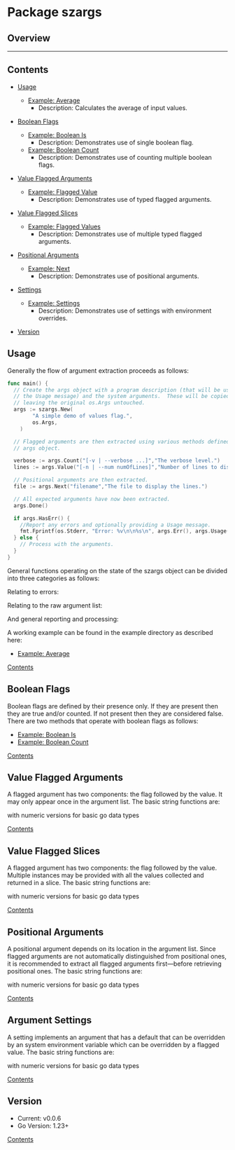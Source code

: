 <!---
   Szerszam argument library: szargs.
   Copyright (C) 2024  Leslie Dancsecs

   This program is free software: you can redistribute it and/or modify
   it under the terms of the GNU General Public License as published by
   the Free Software Foundation, either version 3 of the License, or
   (at your option) any later version.

   This program is distributed in the hope that it will be useful,
   but WITHOUT ANY WARRANTY; without even the implied warranty of
   MERCHANTABILITY or FITNESS FOR A PARTICULAR PURPOSE.  See the
   GNU General Public License for more details.

   You should have received a copy of the GNU General Public License
   along with this program.  If not, see <https://www.gnu.org/licenses/>.
-->

# Package szargs


## Overview

<!--- gotomd::doc::./package -->


---

## Contents

- [Usage](#usage)
  - [Example: Average](example/average/README.md#example-average)
    - Description: Calculates the average of input values.

- [Boolean Flags](#boolean-flags)
  - [Example: Boolean Is](example/booleanIs/README.md#example-boolean-is)
    - Description: Demonstrates use of single boolean flag.
  - [Example: Boolean Count](example/booleanCount/README.md#example-boolean-count)
    - Description: Demonstrates use of counting multiple boolean flags.

- [Value Flagged Arguments](#value-flagged-arguments)
  - [Example: Flagged Value](example/value/README.md#example-flagged-value)
    - Description: Demonstrates use of typed flagged arguments.

- [Value Flagged Slices](#value-flagged-slices)
  - [Example: Flagged Values](example/values/README.md#example-flagged-values)
    - Description: Demonstrates use of multiple typed flagged arguments.
  
- [Positional Arguments](#positional-arguments)
  - [Example: Next](example/next/README.md#example-positional-arguments)
    - Description: Demonstrates use of positional arguments.

- [Settings](#settings)
  - [Example: Settings](example/setting/README.md#example-settings)
    - Description: Demonstrates use of settings with environment overrides.

- [Version](#version)  

## Usage

Generally the flow of argument extraction proceeds as follows:

```go
func main() {
  // Create the args object with a program description (that will be used in 
  // the Usage message) and the system arguments.  These will be copied
  // leaving the original os.Args untouched. 
  args := szargs.New(
		"A simple demo of values flag.",
		os.Args,
	)

  // Flagged arguments are then extracted using various methods defined on the
  // args object.

  verbose := args.Count("[-v | --verbose ...]","The verbose level.")
  lines := args.Value("[-n | --num numOfLines]","Number of lines to display.")

  // Positional arguments are then extracted.
  file := args.Next("filename","The file to display the lines.")

  // All expected arguments have now been extracted.
  args.Done()

  if args.HasErr() {
    //Report any errors and optionally providing a Usage message.
    fmt.Fprintf(os.Stderr, "Error: %v\n\n%s\n", args.Err(), args.Usage())
  } else {
    // Process with the arguments.
  }
}
```

General functions operating on the state of the szargs object can be divided 
into three categories as follows:

Relating to errors:

<!--- gotomd::dcln::./Args.HasErr Args.PushErr Args.Err -->

Relating to the raw argument list:

<!--- gotomd::dcln::./Args.HasNext Args.PushArg Args.Args -->

And general reporting and processing:

<!--- gotomd::dcln::./Args.Usage Args.Done -->

A working example can be found in the example directory as described here:
- [Example: Average](example/average/README.md#example-average)

[Contents](#contents)

## Boolean Flags

Boolean flags are defined by their presence only.  If they are present then
they are true and/or counted.  If not present then they are considered false.
There are two methods that operate with boolean flags as follows:

<!--- gotomd::dcln::./Args.Is Args.Count -->

- [Example: Boolean Is](example/booleanIs/README.md#example-boolean-is)
- [Example: Boolean Count](example/booleanCount/README.md#example-boolean-count)

[Contents](#contents)

## Value Flagged Arguments

A flagged argument has two components: the flag followed by the value. It may
only appear once in the argument list.  The basic string functions are:

<!--- gotomd::dcln::./Args.ValueString Args.ValueOption -->

with numeric versions for basic go data types

<!--- gotomd::dcls::./Args.ValueFloat64 Args.ValueFloat32 Args.ValueInt64 Args.ValueInt32 Args.ValueInt16 Args.ValueInt8 Args.ValueInt Args.ValueUint64 Args.ValueUint32 Args.ValueUint16 Args.ValueUint8 Args.ValueUint -->

[Contents](#contents)


## Value Flagged Slices

A flagged argument has two components: the flag followed by the value.
Multiple instances may be provided with all the values collected and returned
in a slice. The basic string functions are:

<!--- gotomd::dcln::./Args.ValuesString Args.ValuesOption -->

with numeric versions for basic go data types

<!--- gotomd::dcls::./Args.ValuesFloat64 Args.ValuesFloat32 Args.ValuesInt64 Args.ValuesInt32 Args.ValuesInt16 Args.ValuesInt8 Args.ValuesInt Args.ValuesUint64 Args.ValuesUint32 Args.ValuesUint16 Args.ValuesUint8 Args.ValuesUint -->

[Contents](#contents)

## Positional Arguments

A positional argument depends on its location in the argument list.  Since
flagged arguments are not automatically distinguished from positional ones, it
is recommended to extract all flagged arguments first—before retrieving
positional ones.  The basic string functions are:

<!--- gotomd::dcln::./Args.NextString Args.NextOption -->

with numeric versions for basic go data types

<!--- gotomd::dcls::./Args.NextFloat64 Args.NextFloat32 Args.NextInt64 Args.NextInt32 Args.NextInt16 Args.NextInt8 Args.NextInt Args.NextUint64 Args.NextUint32 Args.NextUint16 Args.NextUint8 Args.NextUint -->


[Contents](#contents)

## Argument Settings

A setting implements an argument that has a default that can be overridden by
an system environment variable which can be overridden by a flagged value. The
basic string functions are:

<!--- gotomd::dcln::./Args.SettingString Args.SettingOption  Args.SettingIs -->

with numeric versions for basic go data types

<!--- gotomd::dcls::./Args.SettingFloat64 Args.SettingFloat32 Args.SettingInt64 Args.SettingInt32 Args.SettingInt16 Args.SettingInt8 Args.SettingInt Args.SettingUint64 Args.SettingUint32 Args.SettingUint16 Args.SettingUint8 Args.SettingUint -->


[Contents](#contents)

## Version

- Current: v0.0.6
- Go Version: 1.23+

[Contents](#contents)

